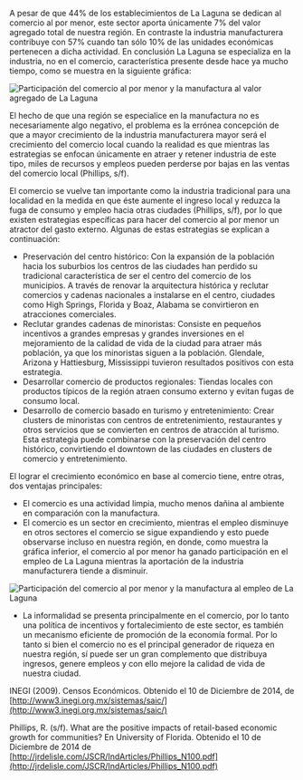 
A pesar de que 44% de los establecimientos de La Laguna se dedican al comercio al por menor, este sector aporta únicamente 7% del valor agregado total de nuestra región. En contraste la industria manufacturera contribuye con 57% cuando tan sólo 10% de las unidades económicas pertenecen a dicha actividad. En conclusión La Laguna se especializa en la industria, no en el comercio, característica presente desde hace ya mucho tiempo, como se muestra en la siguiente gráfica:

<div style="clear:left;"></div><img class="img-responsive" src="comercio-al-por-menor-alternativa-crecimiento-economico/participacion-comercio-al-por-menor-manufactura-valor-agregado-laguna.png" alt="Participación del comercio al por menor y la manufactura al valor agregado de La Laguna">

El hecho de que una región se especialice en la manufactura no es necesariamente algo negativo, el problema es la errónea concepción de que a mayor crecimiento de la industria manufacturera mayor será el crecimiento del comercio local cuando la realidad es que mientras las estrategias se enfocan únicamente en atraer y retener industria de este tipo, miles de recursos y empleos pueden perderse por bajas en las ventas del comercio local (Phillips, s/f).

El comercio se vuelve tan importante como la industria tradicional para una localidad en la medida en que éste aumente el ingreso local y reduzca la fuga de consumo y empleo hacia otras ciudades (Phillips, s/f), por lo que existen estrategias específicas para hacer del comercio al por menor un atractor del gasto externo. Algunas de estas estrategias se explican a continuación:

* Preservación del centro histórico: Con la expansión de la población hacia los suburbios los centros de las ciudades han perdido su tradicional característica de ser el centro del comercio de los municipios. A través de renovar la arquitectura histórica y reclutar comercios y cadenas nacionales a instalarse en el centro, ciudades como High Springs, Florida y Boaz, Alabama se convirtieron en atracciones comerciales.
* Reclutar grandes cadenas de minoristas: Consiste en pequeños incentivos a grandes empresas y grandes inversiones en el mejoramiento de la calidad de vida de la ciudad para atraer más población, ya que los minoristas siguen a la población. Glendale, Arizona y Hattiesburg, Mississippi tuvieron resultados positivos con esta estrategia.
* Desarrollar comercio de productos regionales: Tiendas locales con productos típicos de la región atraen consumo externo y evitan fugas de consumo local.
* Desarrollo de comercio basado en turismo y entretenimiento: Crear clusters de minoristas con centros de entretenimiento, restaurantes y otros servicios que se convierten en centros de atracción al turismo. Esta estrategia puede combinarse con la preservación del centro histórico, convirtiendo el downtown de las ciudades en clusters de comercio y entretenimiento.

El lograr el crecimiento económico en base al comercio tiene, entre otras, dos ventajas principales:

* El comercio es una actividad limpia, mucho menos dañina al ambiente en comparación con la manufactura.
* El comercio es un sector en crecimiento, mientras el empleo disminuye en otros sectores el comercio se sigue expandiendo y esto puede observarse incluso en nuestra región, en donde, como muestra la gráfica inferior, el comercio al por menor ha ganado participación en el empleo de La Laguna mientras la aportación de la industria manufacturera tiende a disminuir.

<img class="img-responsive" src="comercio-al-por-menor-alternativa-crecimiento-economico/participacion-comercio-al-por-menor-manufactura-empleo-laguna.png" alt="Participación del comercio al por menor y la manufactura al empleo de La Laguna">

* La informalidad se presenta principalmente en el comercio, por lo tanto una política de incentivos y fortalecimiento de este sector, es también un mecanismo eficiente de promoción de la economía formal.
Por lo tanto si bien el comercio no es el principal generador de riqueza en nuestra región, sí puede ser un gran complemento que distribuya ingresos, genere empleos y con ello mejore la calidad de vida de nuestra ciudad.

INEGI (2009). Censos Económicos. Obtenido el 10 de Diciembre de 2014, de
[http://www3.inegi.org.mx/sistemas/saic/](http://www3.inegi.org.mx/sistemas/saic/)

Phillips, R. (s/f). What are the positive impacts of retail-based economic growth for communities?
En University of Florida. Obtenido el 10 de Diciembre de 2014 de [http://jrdelisle.com/JSCR/IndArticles/Phillips_N100.pdf](http://jrdelisle.com/JSCR/IndArticles/Phillips_N100.pdf)
